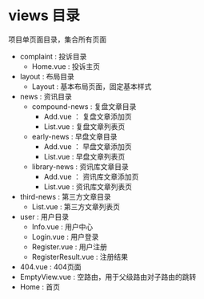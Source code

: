 <!--
 * @Project: Do not edit
 * @Author: Zi_Jun
 * @Email: zijun2030@gmail.com
 * @Date: 2019-06-05 15:23:50
 * @LastEditTime: 2019-06-21 14:27:19
 * @LastEditors: Do not edit
 * @Note: Do not edit
 -->

# views 目录

项目单页面目录，集合所有页面

+ complaint : 投诉目录
  + Home.vue : 投诉主页
+ layout : 布局目录
  + Layout : 基本布局页面，固定基本样式
+ news : 资讯目录
  + compound-news : 复盘文章目录
    + Add.vue ： 复盘文章添加页
    + List.vue : 复盘文章列表页
  + early-news : 早盘文章目录
    + Add.vue ： 早盘文章添加页
    + List.vue : 早盘文章列表页
  + library-news : 资讯库文章目录
    + Add.vue ： 资讯库文章添加页
    + List.vue : 资讯库文章列表页
+ third-news : 第三方文章目录
  + List.vue : 第三方文章列表页
+ user : 用户目录
  + Info.vue : 用户中心
  + Login.vue : 用户登录
  + Register.vue : 用户注册
  + RegisterResult.vue : 注册结果
+ 404.vue : 404页面
+ EmptyView.vue : 空路由，用于父级路由对子路由的跳转
+ Home : 首页
